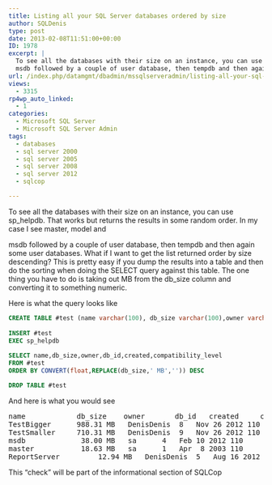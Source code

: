 ```yaml
---
title: Listing all your SQL Server databases ordered by size
author: SQLDenis
type: post
date: 2013-02-08T11:51:00+00:00
ID: 1978
excerpt: |
  To see all the databases with their size on an instance, you can use sp_helpdb. That works but returns the results in some random order. In my case I see master, model and
  msdb followed by a couple of user database, then tempdb and then again some user&hellip;
url: /index.php/datamgmt/dbadmin/mssqlserveradmin/listing-all-your-sql-server/
views:
  - 3315
rp4wp_auto_linked:
  - 1
categories:
  - Microsoft SQL Server
  - Microsoft SQL Server Admin
tags:
  - databases
  - sql server 2000
  - sql server 2005
  - sql server 2008
  - sql server 2012
  - sqlcop

---
```

To see all the databases with their size on an instance, you can use sp_helpdb. That works but returns the results in some random order. In my case I see master, model and
  
msdb followed by a couple of user database, then tempdb and then again some user databases. What if I want to get the list returned order by size descending? This is pretty easy if you dump the results into a table and then do the sorting when doing the SELECT query against this table. The one thing you have to do is taking out MB from the db_size column and converting it to something numeric.

Here is what the query looks like

```sql
CREATE TABLE #test (name varchar(100), db_size varchar(100),owner varchar(100),db_id int,created varchar(100),status varchar(1000),compatibility_level int)
 
INSERT #test 
EXEC sp_helpdb
 
SELECT name,db_size,owner,db_id,created,compatibility_level 
FROM #test
ORDER BY CONVERT(float,REPLACE(db_size,' MB','')) DESC

DROP TABLE #test 
```

And here is what you would see

<pre>name		     db_size	owner		db_id	created	    compatibility_level
TestBigger	    988.31 MB	DenisDenis	8	Nov 26 2012	110
TestSmaller	    710.31 MB	DenisDenis	9	Nov 26 2012	110
msdb		     38.00 MB	sa		4	Feb 10 2012	110
master		     18.63 MB	sa		1	Apr  8 2003	110
ReportServer	     12.94 MB	DenisDenis	5	Aug 16 2012	110</pre>

This “check” will be part of the informational section of SQLCop